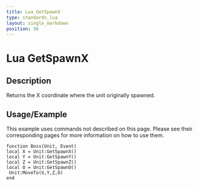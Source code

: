 ```yaml
---
title: Lua_GetSpawnX
type: standards_lua
layout: single_markdown
position: 56
---
```


# Lua GetSpawnX

## Description

Returns the X coordinate where the unit originally spawned.

## Usage/Example

This example uses commands not described on this page. Please see their corresponding pages for more information on how to use them.

```
function Boss(Unit, Event)
local X = Unit:GetSpawnX()
local Y = Unit:GetSpawnY()
local Z = Unit:GetSpawnZ()
local O = Unit:GetSpawnO()
 Unit:MoveTo(X,Y,Z,O)
end
```
